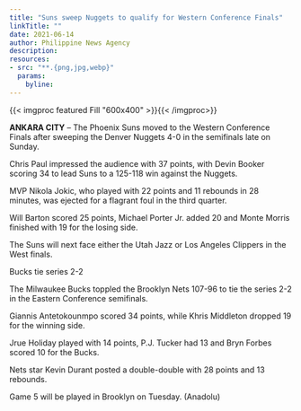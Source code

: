 ```yaml
---
title: "Suns sweep Nuggets to qualify for Western Conference Finals"
linkTitle: ""
date: 2021-06-14
author: Philippine News Agency
description:
resources:
- src: "**.{png,jpg,webp}"
  params:
    byline: 
---
```

{{< imgproc featured Fill "600x400" >}}{{< /imgproc>}}

**ANKARA CITY** –  The Phoenix Suns moved to the Western Conference Finals after sweeping the Denver Nuggets 4-0 in the semifinals late on Sunday.

Chris Paul impressed the audience with 37 points, with Devin Booker scoring 34 to lead Suns to a 125-118 win against the Nuggets.

MVP Nikola Jokic, who played with 22 points and 11 rebounds in 28 minutes, was ejected for a flagrant foul in the third quarter.

Will Barton scored 25 points, Michael Porter Jr. added 20 and Monte Morris finished with 19 for the losing side.

The Suns will next face either the Utah Jazz or Los Angeles Clippers in the West finals.

Bucks tie series 2-2

The Milwaukee Bucks toppled the Brooklyn Nets 107-96 to tie the series 2-2 in the Eastern Conference semifinals.

Giannis Antetokounmpo scored 34 points, while Khris Middleton dropped 19 for the winning side.

Jrue Holiday played with 14 points, P.J. Tucker had 13 and Bryn Forbes scored 10 for the Bucks.

Nets star Kevin Durant posted a double-double with 28 points and 13 rebounds.

Game 5 will be played in Brooklyn on Tuesday. (Anadolu)